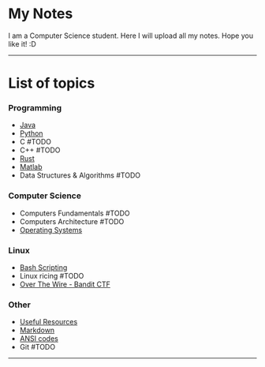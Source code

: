 # My Notes
I am a Computer Science student. Here I will upload all my notes. 
Hope you like it!  :D

---

# List of topics

### Programming
- [Java](Programming/Java/index.md)
- [Python](Programming/Python/index.md)
- C #TODO
- C++ #TODO
- [Rust](Programming/Rust/index.md)
- [Matlab](Programming/Matlab/index.md)
- Data Structures & Algorithms #TODO

### Computer Science
- Computers Fundamentals #TODO
- Computers Architecture #TODO
- [Operating Systems](CS/OS.md)
### Linux
- [Bash Scripting](Linux/Bash.md)
- Linux ricing #TODO
- [Over The Wire - Bandit CTF](Linux/OverTheWire_Bandit.md)
### Other
- [Useful Resources](/Others/UsefulResources.md)
- [Markdown](/Others/Markdown.md)
- [ANSI codes](/Others/ANSI_codes.md)
- Git #TODO

---
